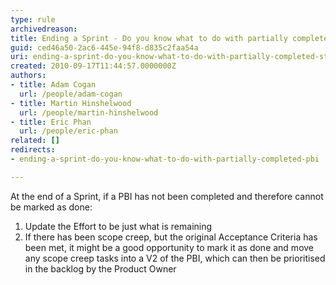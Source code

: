 ```yaml
---
type: rule
archivedreason: 
title: Ending a Sprint - Do you know what to do with partially completed PBI?
guid: ced46a50-2ac6-445e-94f8-d835c2faa54a
uri: ending-a-sprint-do-you-know-what-to-do-with-partially-completed-stories
created: 2010-09-17T11:44:57.0000000Z
authors:
- title: Adam Cogan
  url: /people/adam-cogan
- title: Martin Hinshelwood
  url: /people/martin-hinshelwood
- title: Eric Phan
  url: /people/eric-phan
related: []
redirects:
- ending-a-sprint-do-you-know-what-to-do-with-partially-completed-pbi

---
```


At the end of a Sprint, if a PBI has not been completed and therefore cannot be marked as done: 

<!--endintro-->

1. Update the Effort to be just what is remaining
2. If there has been scope creep, but the original Acceptance Criteria has been met, it might be a good opportunity to mark it as done and move any scope creep tasks into a V2 of the PBI, which can then be prioritised in the backlog by the Product Owner
